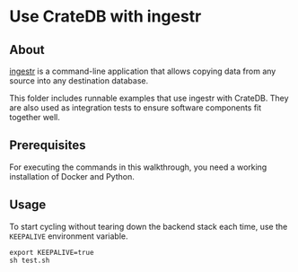 # Use CrateDB with ingestr

## About

[ingestr] is a command-line application that allows copying data
from any source into any destination database.

This folder includes runnable examples that use ingestr with CrateDB.
They are also used as integration tests to ensure software components
fit together well.

## Prerequisites

For executing the commands in this walkthrough, you need a working
installation of Docker and Python.

## Usage

To start cycling without tearing down the backend stack each time,
use the `KEEPALIVE` environment variable.
```shell
export KEEPALIVE=true
sh test.sh
```


[ingestr]: https://bruin-data.github.io/ingestr/
